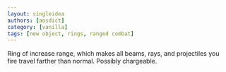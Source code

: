 ```yaml
---
layout: singleidea
authors: [aosdict]
category: [vanilla]
tags: [new object, rings, ranged combat]
---
```

Ring of increase range, which makes all beams, rays, and projectiles you fire travel farther than normal. Possibly chargeable.
